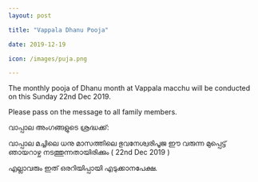 ```yaml
---
layout: post

title: "Vappala Dhanu Pooja"

date: 2019-12-19

icon: /images/puja.png

--- 
```


The monthly pooja of Dhanu month at Vappala macchu will be conducted on this Sunday 22nd Dec 2019.

Please pass on the message to all family members.

വാപ്പാല അംഗങ്ങളുടെ ശ്രദ്ധക്ക്: 

വാപ്പാല മച്ചിലെ ധനു മാസത്തിലെ  ഭുവനേശ്വരിപൂജ ഈ വരുന്ന  മുപ്പെട്ട്  ഞായറാഴ്ച നടത്തുന്നതായിരിക്കും ( 22nd Dec 2019 ) 

എല്ലാവരും ഇത് ഒരറിയിപ്പായി എടുക്കാനപേക്ഷ.
